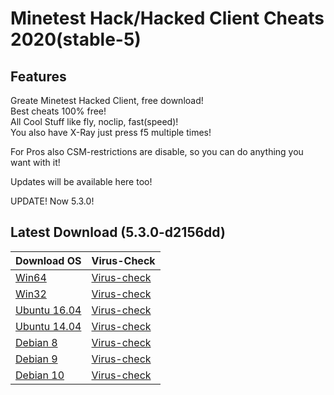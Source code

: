 # Minetest Hack/Hacked Client Cheats 2020(stable-5)

## Features

Greate Minetest Hacked Client, free download!  
Best cheats 100% free!  
All Cool Stuff like fly, noclip, fast(speed)!  
You also have X-Ray just press f5 multiple times!  

For Pros also CSM-restrictions are disable, so you can do anything you want with it!

Updates will be available here too!

UPDATE! Now 5.3.0!

## Latest Download (5.3.0-d2156dd)


Download OS | Virus-Check
----------- | -----------
[Win64](https://gitlab.com/minetest-hack/minetest/-/jobs/637667501/artifacts/download) | [Virus-check](https://www.virustotal.com/gui/url/721cbdb5e1ad39a0ccc620c1ce10f90afd2d58880811188c00090adf88dc304e/detection)
[Win32](https://gitlab.com/minetest-hack/minetest/-/jobs/637667499/artifacts/download) | [Virus-check](https://www.virustotal.com/gui/url/57914f1d284923f3baf0ff8146130248e2a5415caa309ff3ccbb5d1658a43797/detection)
[Ubuntu 16.04](https://gitlab.com/minetest-hack/minetest/-/jobs/637667497/artifacts/download) | [Virus-check](https://www.virustotal.com/gui/url/193adbdd4885d9b74bd266e5b3bbedfb7f48dddf283f9250968c0aba3c631cb8/detection)
[Ubuntu 14.04](https://gitlab.com/minetest-hack/minetest/-/jobs/637667494/artifacts/download) | [Virus-check](https://www.virustotal.com/gui/url/d5d07486c9327b6e8f9947f2914da2f42c7d8ea58959baffbd1f624c8870ae42/detection)
[Debian 8](https://gitlab.com/minetest-hack/minetest/-/jobs/637667491/artifacts/download) | [Virus-check](https://www.virustotal.com/gui/url/d6bdf6e617b7fb5a46dcf31ee5b3d8fab230d7e7fac624107371bd214ad4bf52/detection)
[Debian 9](https://gitlab.com/minetest-hack/minetest/-/jobs/637667492/artifacts/download) | [Virus-check](https://www.virustotal.com/gui/url/09b07085d98aa2f2102c97807e922b2e8697f40405b6cb0eba2b9ffe7bcc09a2/detection)
[Debian 10](https://gitlab.com/minetest-hack/minetest/-/jobs/637667493/artifacts/download) | [Virus-check](https://www.virustotal.com/gui/url/d09ec48cf50e3da4acada16564bfc8592e4527f423ffecbfe25bb6dde5481650/detection)
